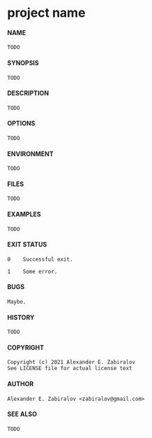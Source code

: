 # project name #


#### NAME ####

    TODO



#### SYNOPSIS ####

    TODO



#### DESCRIPTION ####

    TODO



#### OPTIONS ####

    TODO



#### ENVIRONMENT ####

    TODO



#### FILES ####

    TODO



#### EXAMPLES ####

    TODO



#### EXIT STATUS ####

    0    Successful exit.

    1    Some error.



#### BUGS ####

    Maybe.



#### HISTORY ####

    TODO



#### COPYRIGHT ####

    Copyright (c) 2021 Alexander E. Zabiralov
    See LICENSE file for actual license text



#### AUTHOR ####

    Alexander E. Zabiralov <zabiralov@gmail.com>



#### SEE ALSO ####

    TODO
